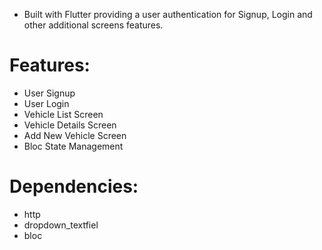  - Built with Flutter providing a user authentication for Signup, Login and other additional screens features.

# Features: 
 
- User Signup
- User Login
- Vehicle List Screen 
- Vehicle Details Screen 
- Add New Vehicle Screen 
- Bloc State Management 

# Dependencies:

- http
- dropdown_textfiel
- bloc